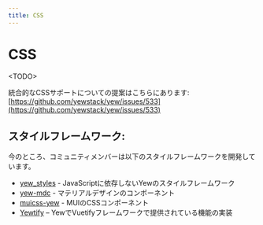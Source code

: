 ```yaml
---
title: CSS
---
```


# CSS

&lt;TODO&gt;

統合的なCSSサポートについての提案はこちらにあります: [https://github.com/yewstack/yew/issues/533](https://github.com/yewstack/yew/issues/533)

## スタイルフレームワーク:

今のところ、コミュニティメンバーは以下のスタイルフレームワークを開発しています。

* [yew_styles](https://github.com/spielrs/yew_styles) - JavaScriptに依存しないYewのスタイルフレームワーク
* [yew-mdc](https://github.com/Follpvosten/yew-mdc) - マテリアルデザインのコンポーネント
* [muicss-yew](https://github.com/AlephAlpha/muicss-yew) - MUIのCSSコンポーネント
* [Yewtify](https://github.com/yewstack/yewtify) – YewでVuetifyフレームワークで提供されている機能の実装
